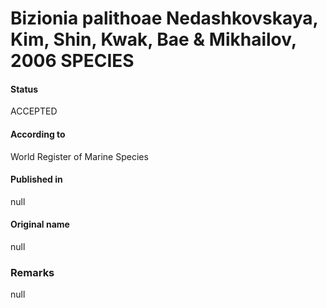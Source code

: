 Bizionia palithoae Nedashkovskaya, Kim, Shin, Kwak, Bae & Mikhailov, 2006 SPECIES
=======

#### Status
ACCEPTED

#### According to
World Register of Marine Species

#### Published in
null

#### Original name
null

### Remarks
null